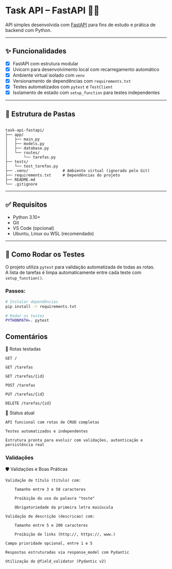 # Task API – FastAPI 🐍🚀

API simples desenvolvida com [FastAPI](https://fastapi.tiangolo.com/) para fins de estudo e prática de backend com Python.

---

## ✨ Funcionalidades

- [x] FastAPI com estrutura modular
- [x] Uvicorn para desenvolvimento local com recarregamento automático
- [x] Ambiente virtual isolado com `venv`
- [x] Versionamento de dependências com `requirements.txt`
- [x] Testes automatizados com `pytest` e `TestClient`
- [x] Isolamento de estado com `setup_function` para testes independentes

---

## 📁 Estrutura de Pastas

<pre><code>
task-api-fastapi/
├── app/
│   ├── main.py
│   ├── models.py
│   ├── database.py
│   └── routes/
│       └── tarefas.py
├── tests/
│   └── test_tarefas.py
├── .venv/               # Ambiente virtual (ignorado pelo Git)
├── requirements.txt     # Dependências do projeto
├── README.md
└── .gitignore
</code></pre>

---

## ✅ Requisitos

- Python 3.10+
- Git
- VS Code (opcional)
- Ubuntu, Linux ou WSL (recomendado)

---

## 🧪 Como Rodar os Testes

O projeto utiliza `pytest` para validação automatizada de todas as rotas.  
A lista de tarefas é limpa automaticamente entre cada teste com `setup_function()`.

### Passos:

```bash
# Instalar dependências
pip install -r requirements.txt

# Rodar os testes
PYTHONPATH=. pytest

```

## Comentários
🔁 Rotas testadas

    GET /

    GET /tarefas

    GET /tarefas/{id}

    POST /tarefas

    PUT /tarefas/{id}

    DELETE /tarefas/{id}


📌 Status atual

    API funcional com rotas de CRUD completas

    Testes automatizados e independentes

    Estrutura pronta para evoluir com validações, autenticação e persistência real


### Validações
🛡️ Validações e Boas Práticas

    Validação de título (titulo) com:

        Tamanho entre 3 e 50 caracteres

        Proibição do uso da palavra "teste"

        Obrigatoriedade da primeira letra maiúscula

    Validação de descrição (descricao) com:

        Tamanho entre 5 e 200 caracteres

        Proibição de links (http://, https://, www.)

    Campo prioridade opcional, entre 1 e 5

    Respostas estruturadas via response_model com Pydantic

    Utilização do @field_validator (Pydantic v2)